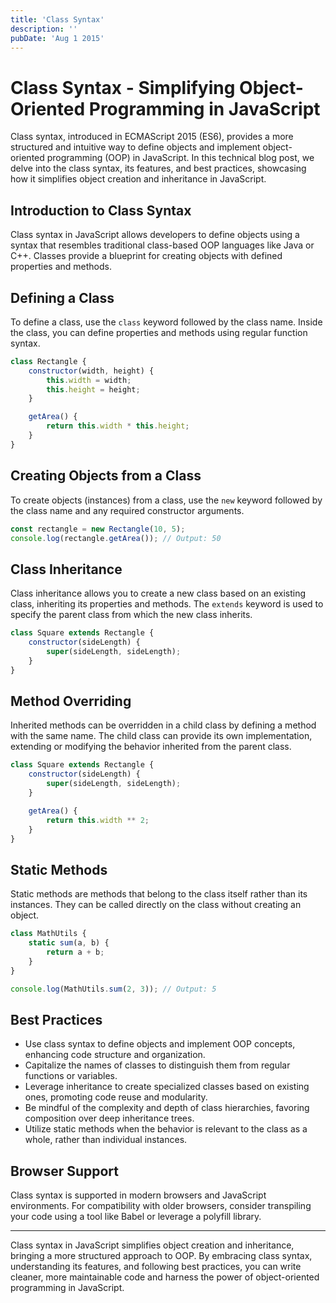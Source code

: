 ```yaml
---
title: 'Class Syntax'
description: ''
pubDate: 'Aug 1 2015'
---
```


# Class Syntax - Simplifying Object-Oriented Programming in JavaScript

Class syntax, introduced in ECMAScript 2015 (ES6), provides a more structured and intuitive way to define objects and implement object-oriented programming (OOP) in JavaScript. In this technical blog post, we delve into the class syntax, its features, and best practices, showcasing how it simplifies object creation and inheritance in JavaScript.

## Introduction to Class Syntax

Class syntax in JavaScript allows developers to define objects using a syntax that resembles traditional class-based OOP languages like Java or C++. Classes provide a blueprint for creating objects with defined properties and methods.

## Defining a Class

To define a class, use the `class` keyword followed by the class name. Inside the class, you can define properties and methods using regular function syntax.

```javascript
class Rectangle {
    constructor(width, height) {
        this.width = width;
        this.height = height;
    }

    getArea() {
        return this.width * this.height;
    }
}
```

## Creating Objects from a Class

To create objects (instances) from a class, use the `new` keyword followed by the class name and any required constructor arguments.

```javascript
const rectangle = new Rectangle(10, 5);
console.log(rectangle.getArea()); // Output: 50
```

## Class Inheritance

Class inheritance allows you to create a new class based on an existing class, inheriting its properties and methods. The `extends` keyword is used to specify the parent class from which the new class inherits.

```javascript
class Square extends Rectangle {
    constructor(sideLength) {
        super(sideLength, sideLength);
    }
}
```

## Method Overriding

Inherited methods can be overridden in a child class by defining a method with the same name. The child class can provide its own implementation, extending or modifying the behavior inherited from the parent class.

```javascript
class Square extends Rectangle {
    constructor(sideLength) {
        super(sideLength, sideLength);
    }

    getArea() {
        return this.width ** 2;
    }
}
```

## Static Methods

Static methods are methods that belong to the class itself rather than its instances. They can be called directly on the class without creating an object.

```javascript
class MathUtils {
    static sum(a, b) {
        return a + b;
    }
}

console.log(MathUtils.sum(2, 3)); // Output: 5
```

## Best Practices

-   Use class syntax to define objects and implement OOP concepts, enhancing code structure and organization.
-   Capitalize the names of classes to distinguish them from regular functions or variables.
-   Leverage inheritance to create specialized classes based on existing ones, promoting code reuse and modularity.
-   Be mindful of the complexity and depth of class hierarchies, favoring composition over deep inheritance trees.
-   Utilize static methods when the behavior is relevant to the class as a whole, rather than individual instances.

## Browser Support

Class syntax is supported in modern browsers and JavaScript environments. For compatibility with older browsers, consider transpiling your code using a tool like Babel or leverage a polyfill library.

---

Class syntax in JavaScript simplifies object creation and inheritance, bringing a more structured approach to OOP. By embracing class syntax, understanding its features, and following best practices, you can write cleaner, more maintainable code and harness the power of object-oriented programming in JavaScript.
